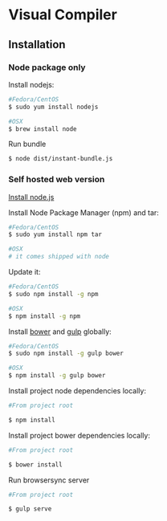 # Visual Compiler

## Installation

### Node package only

Install nodejs:

~~~bash
#Fedora/CentOS
$ sudo yum install nodejs

#OSX
$ brew install node
~~~

Run bundle

~~~bash
$ node dist/instant-bundle.js
~~~


### Self hosted web version

[Install node.js](#node-package-only)

Install Node Package Manager (npm) and tar:

~~~bash
#Fedora/CentOS
$ sudo yum install npm tar

#OSX
# it comes shipped with node
~~~

Update it:

~~~bash
#Fedora/CentOS
$ sudo npm install -g npm

#OSX
$ npm install -g npm
~~~

Install [bower](http://bower.io/) and [gulp](http://gulpjs.com/) globally:

~~~bash
#Fedora/CentOS
$ sudo npm install -g gulp bower

#OSX
$ npm install -g gulp bower
~~~

Install project node dependencies locally:

~~~bash
#From project root

$ npm install
~~~

Install project bower dependencies locally:

~~~bash
#From project root

$ bower install
~~~

Run browsersync server

~~~bash
#From project root

$ gulp serve
~~~

